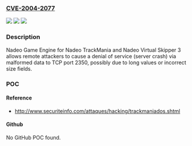### [CVE-2004-2077](https://cve.mitre.org/cgi-bin/cvename.cgi?name=CVE-2004-2077)
![](https://img.shields.io/static/v1?label=Product&message=n%2Fa&color=blue)
![](https://img.shields.io/static/v1?label=Version&message=n%2Fa&color=blue)
![](https://img.shields.io/static/v1?label=Vulnerability&message=n%2Fa&color=brighgreen)

### Description

Nadeo Game Engine for Nadeo TrackMania and Nadeo Virtual Skipper 3 allows remote attackers to cause a denial of service (server crash) via malformed data to TCP port 2350, possibly due to long values or incorrect size fields.

### POC

#### Reference
- http://www.securiteinfo.com/attaques/hacking/trackmaniados.shtml

#### Github
No GitHub POC found.

